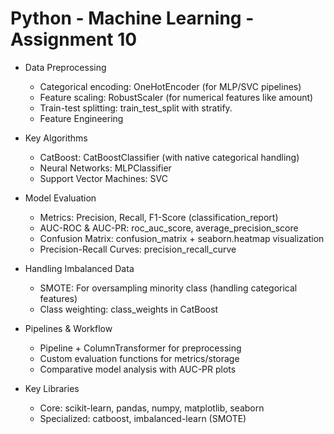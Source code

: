 # Python - Machine Learning - Assignment 10

- Data Preprocessing
  - Categorical encoding: OneHotEncoder (for MLP/SVC pipelines)
  - Feature scaling: RobustScaler (for numerical features like amount)
  - Train-test splitting: train_test_split with stratify.
  - Feature Engineering
  
- Key Algorithms
  - CatBoost: CatBoostClassifier (with native categorical handling)
  - Neural Networks: MLPClassifier
  - Support Vector Machines: SVC

- Model Evaluation
  - Metrics: Precision, Recall, F1-Score (classification_report)
  - AUC-ROC & AUC-PR: roc_auc_score, average_precision_score
  - Confusion Matrix: confusion_matrix + seaborn.heatmap visualization
  - Precision-Recall Curves: precision_recall_curve

- Handling Imbalanced Data
  - SMOTE: For oversampling minority class (handling categorical features)
  - Class weighting: class_weights in CatBoost

- Pipelines & Workflow
  - Pipeline + ColumnTransformer for preprocessing
  - Custom evaluation functions for metrics/storage
  - Comparative model analysis with AUC-PR plots

- Key Libraries
  - Core: scikit-learn, pandas, numpy, matplotlib, seaborn
  - Specialized: catboost, imbalanced-learn (SMOTE)
